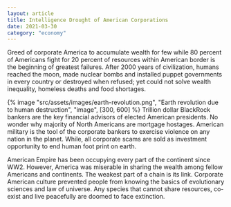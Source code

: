 ```yaml
---
layout: article
title: Intelligence Drought of American Corporations
date: 2021-03-30
category: "economy"
---
```


Greed of corporate America to accumulate wealth for few while 80 percent of Americans fight for 20 percent of resources within American border is the beginning of greatest failures. After 2000 years of civilization, humans reached the moon, made nuclear bombs and installed puppet governments in every country or destroyed when refused; yet could not solve wealth inequality, homeless deaths and food shortages.

<!-- excerpt -->

{% image "src/assets/images/earth-revolution.png", "Earth revolution due to human destruction", "image", [300, 600] %}
Trillion dollar BlackRock bankers are the key financial advisors of elected American presidents. No wonder why majority of North Americans are mortgage hostages. American military is the tool of the corporate bankers to exercise violence on any nation in the planet. While, all corporate scams are sold as investment opportunity to end human foot print on earth.

American Empire has been occupying every part of the continent since WW2. However, America was miserable in sharing the wealth among fellow Americans and continents. The weakest part of a chain is its link. Corporate American culture prevented people from knowing the basics of evolutionary sciences and law of universe. Any species that cannot share resources, co-exist and live peacefully are doomed to face extinction.
